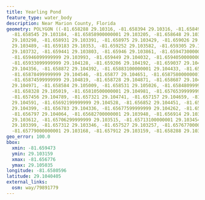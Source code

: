 ```yaml
---
title: Yearling Pond
feature_type: water_body
description: Near Marion County, Florida
geometry: POLYGON ((-81.658288 29.10316, -81.658394 29.10316, -81.658491 29.103167,
  -81.658545 29.103184, -81.65858900000001 29.103205, -81.658648 29.103235, -81.658777
  29.103298, -81.658931 29.103391, -81.658975 29.103429, -81.659026 29.10347, -81.65907900000001
  29.103489, -81.659183 29.10353, -81.659252 29.103582, -81.659305 29.103625, -81.659397
  29.103732, -81.659441 29.103803, -81.65946 29.103861, -81.65947300000001 29.103927,
  -81.65946099999999 29.103993, -81.659449 29.104032, -81.65940500000001 29.104081,
  -81.65933099999999 29.104128, -81.659206 29.104192, -81.659037 29.104281, -81.658925
  29.104356, -81.658872 29.104392, -81.65883100000001 29.104433, -81.658807 29.104475,
  -81.65878499999999 29.104546, -81.65877 29.104651, -81.65875800000001 29.10475,
  -81.65874599999999 29.104819, -81.658728 29.104871, -81.658687 29.104929, -81.65864000000001
  29.104971, -81.658584 29.105009, -81.658531 29.105026, -81.65848099999999 29.105035,
  -81.658328 29.105019, -81.65810500000001 29.104981, -81.65765399999999 29.104871,
  -81.657456 29.104789, -81.657321 29.104741, -81.657157 29.104659, -81.65702899999999
  29.104591, -81.65692199999999 29.104528, -81.656852 29.104451, -81.65680500000001
  29.104399, -81.656783 29.104336, -81.65677599999999 29.104262, -81.656779 29.104188,
  -81.656797 29.104064, -81.65682700000001 29.103948, -81.656914 29.103761, -81.656991
  29.103612, -81.65706299999999 29.103515, -81.65713100000001 29.103454, -81.657206
  29.103399, -81.657312 29.103346, -81.657527 29.103257, -81.65767700000001 29.103199,
  -81.65779000000001 29.103168, -81.657912 29.103159, -81.658288 29.10316))
geo_error: 100.0
bbox:
  xmin: -81.659473
  ymin: 29.103159
  xmax: -81.656776
  ymax: 29.105035
longitude: -81.6580596
latitude: 29.1040405
external_links:
  osm: way/79891779
---
```

